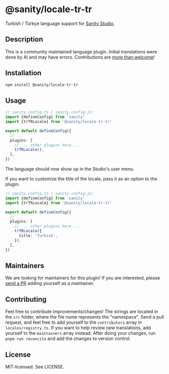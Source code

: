 # @sanity/locale-tr-tr

Turkish / Türkçe language support for [Sanity Studio](https://www.sanity.io/).

## Description

This is a community maintained language plugin. Initial translations were done by AI and may have errors. Contributions are [more than welcome](#contributing)!

## Installation

```sh
npm install @sanity/locale-tr-tr
```

## Usage

```ts
// sanity.config.ts / sanity.config.js:
import {defineConfig} from 'sanity'
import {trTRLocale} from '@sanity/locale-tr-tr'

export default defineConfig({
  // ...
  plugins: [
    // ... other plugins here ...
    trTRLocale(),
  ],
})
```

The language should now show up in the Studio's user menu.

If you want to customize the title of the locale, pass it as an option to the plugin:

```ts
// sanity.config.ts / sanity.config.js:
import {defineConfig} from 'sanity'
import {trTRLocale} from '@sanity/locale-tr-tr'

export default defineConfig({
  // ...
  plugins: [
    // ... other plugins here ...
    trTRLocale({
      title: 'Turkish',
    }),
  ],
})
```

## Maintainers

We are looking for maintainers for this plugin!
If you are interested, please [send a PR](/CONTRIBUTING.md#maintaining-a-locale) adding yourself as a maintainer.

## Contributing

Feel free to contribute improvements/changes! The strings are located in the `src` folder, where the file name represents the "namespace". Send a pull request, and feel free to add yourself to the `contributors` array in `locales/registry.ts`. If you want to help review new translations, add yourself to the `maintainers` array instead. After doing your changes, run `pnpm run reconcile` and add the changes to version control.

## License

MIT-licensed. See LICENSE.
